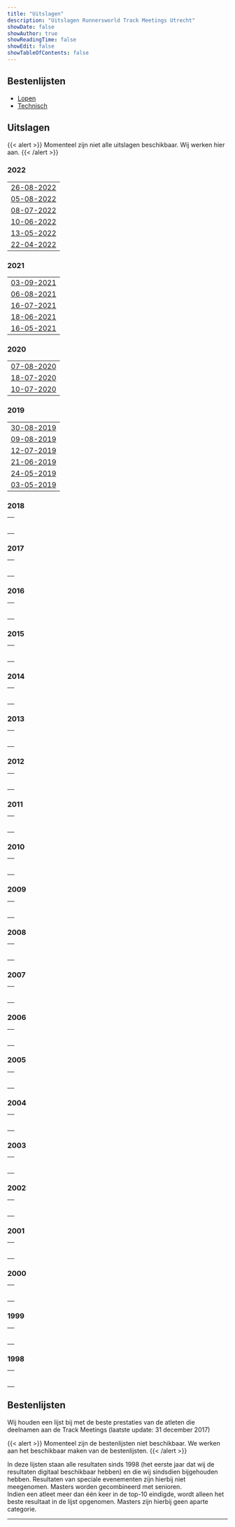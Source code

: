```yaml
---
title: "Uitslagen"
description: "Uitslagen Runnersworld Track Meetings Utrecht"
showDate: false
showAuthor: true
showReadingTime: false
showEdit: false
showTableOfContents: false
---
```

## Bestenlijsten

- [Lopen](/bestenlijsten/TM_bestenlijst_lopen.xlsx)
- [Technisch](/bestenlijsten/TM_bestenlijst_technisch.xlsx)

## Uitslagen

{{< alert >}}
Momenteel zijn niet alle uitslagen beschikbaar. Wij werken hier aan.
{{< /alert >}}

### 2022
|      |
|------|
| [26-08-2022](https://www.atletiek.nu/wedstrijd/uitslagen/37940/) |
| [05-08-2022](https://www.atletiek.nu/wedstrijd/uitslagen/37927/) |
| [08-07-2022](https://www.atletiek.nu/wedstrijd/uitslagen/37827/) |
| [10-06-2022](https://www.atletiek.nu/wedstrijd/uitslagen/37748/) |
| [13-05-2022](https://www.atletiek.nu/wedstrijd/uitslagen/37552/) |
| [22-04-2022](https://www.atletiek.nu/wedstrijd/uitslagen/37535/) |

### 2021
|      |
|------|
| [03-09-2021](https://www.atletiek.nu/wedstrijd/uitslagen/35768/) |
| [06-08-2021](https://www.atletiek.nu/wedstrijd/uitslagen/35767/) |
| [16-07-2021](https://www.atletiek.nu/wedstrijd/uitslagen/35766/) |
| [18-06-2021](https://www.atletiek.nu/wedstrijd/uitslagen/35704/) |
| [16-05-2021](https://www.atletiek.nu/wedstrijd/uitslagen/35301/) |

### 2020
|      |
|------|
| [07-08-2020](https://www.atletiek.nu/wedstrijd/uitslagen/33086/) |
| [18-07-2020](https://www.atletiek.nu/wedstrijd/uitslagen/33839/) |
| [10-07-2020](https://www.atletiek.nu/wedstrijd/uitslagen/33084/) |

### 2019
|      |
|------|
| [30-08-2019](https://www.atletiek.nu/wedstrijd/uitslagen/25219/) |
| [09-08-2019](https://www.atletiek.nu/wedstrijd/uitslagen/25218/) |
| [12-07-2019](https://www.atletiek.nu/wedstrijd/uitslagen/25217/) |
| [21-06-2019](https://www.atletiek.nu/wedstrijd/uitslagen/25216/) |
| [24-05-2019](https://www.atletiek.nu/wedstrijd/uitslagen/25215/) |
| [03-05-2019](https://www.atletiek.nu/wedstrijd/uitslagen/25214/) |

### 2018
|      |
|------|
| []() |
| []() |
| []() |
| []() |
| []() |
| []() |

### 2017
|      |
|------|
| []() |
| []() |
| []() |
| []() |
| []() |
| []() |

### 2016
|      |
|------|
| []() |
| []() |
| []() |
| []() |
| []() |
| []() |

### 2015
|      |
|------|
| []() |
| []() |
| []() |
| []() |
| []() |
| []() |

### 2014
|      |
|------|
| []() |
| []() |
| []() |
| []() |
| []() |
| []() |

### 2013
|      |
|------|
| []() |
| []() |
| []() |
| []() |
| []() |
| []() |

### 2012
|      |
|------|
| []() |
| []() |
| []() |
| []() |
| []() |
| []() |

### 2011
|      |
|------|
| []() |
| []() |
| []() |
| []() |
| []() |
| []() |

### 2010
|      |
|------|
| []() |
| []() |
| []() |
| []() |
| []() |
| []() |

### 2009
|      |
|------|
| []() |
| []() |
| []() |
| []() |
| []() |
| []() |

### 2008
|      |
|------|
| []() |
| []() |
| []() |
| []() |
| []() |
| []() |

### 2007
|      |
|------|
| []() |
| []() |
| []() |
| []() |
| []() |
| []() |

### 2006
|      |
|------|
| []() |
| []() |
| []() |
| []() |
| []() |
| []() |

### 2005
|      |
|------|
| []() |
| []() |
| []() |
| []() |
| []() |
| []() |

### 2004
|      |
|------|
| []() |
| []() |
| []() |
| []() |
| []() |
| []() |

### 2003
|      |
|------|
| []() |
| []() |
| []() |
| []() |
| []() |
| []() |

### 2002
|      |
|------|
| []() |
| []() |
| []() |
| []() |
| []() |
| []() |

### 2001
|      |
|------|
| []() |
| []() |
| []() |
| []() |
| []() |
| []() |

### 2000
|      |
|------|
| []() |
| []() |
| []() |
| []() |
| []() |
| []() |

### 1999
|      |
|------|
| []() |
| []() |
| []() |
| []() |
| []() |
| []() |

### 1998
|      |
|------|
| []() |
| []() |
| []() |
| []() |
| []() |
| []() |

## Bestenlijsten
Wij houden een lijst bij met de beste prestaties van de atleten die deelnamen aan de Track Meetings (laatste update: 31 december 2017)

{{< alert >}}
Momenteel zijn de bestenlijsten niet beschikbaar. We werken aan het beschikbaar maken van de bestenlijsten.
{{< /alert >}}

In deze lijsten staan alle resultaten sinds 1998 (het eerste jaar dat wij de resultaten digitaal beschikbaar hebben) en die wij sindsdien bijgehouden hebben.
Resultaten van speciale evenementen zijn hierbij niet meegenomen. Masters worden gecombineerd met senioren.  
Indien een atleet meer dan één keer in de top-10 eindigde, wordt alleen het beste resultaat in de lijst opgenomen. Masters zijn hierbij geen aparte categorie.

---
